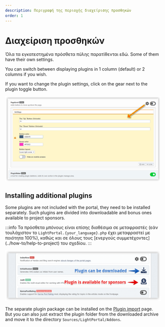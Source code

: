 ```yaml
---
description: Περιγραφή της περιοχής διαχείρισης προσθηκών
order: 1
---
```


# Διαχείριση προσθηκών

Όλα τα εγκατεστημένα πρόσθετα πύλης παρατίθενται εδώ. Some of them have their own settings.

You can switch between displaying plugins in 1 column (default) or 2 columns if you wish.

If you want to change the plugin settings, click on the gear next to the plugin toggle button.

![Manage plugins](manage_plugins.png)

## Installing additional plugins

Some plugins are not included with the portal, they need to be installed separately. Such plugins are divided into downloadable and bonus ones available to project sponsors.

:::info
Τα πρόσθετα μπόνους είναι επίσης διαθέσιμα σε μεταφραστές (εάν τουλάχιστον το `LightPortal.{your_language}.php` έχει μεταφραστεί με ποιότητα 100%), καθώς και σε όλους τους [ενεργούς συμμετέχοντες] (../how-to/help-to-project) του σχεδίου.
:::

![Download additional plugins](download_plugins.png)

The separate plugin package can be installed on the [Plugin import](./impex) page. But you can also just extract the plugin folder from the downloaded archive and move it to the directory `Sources/LightPortal/Addons`.
